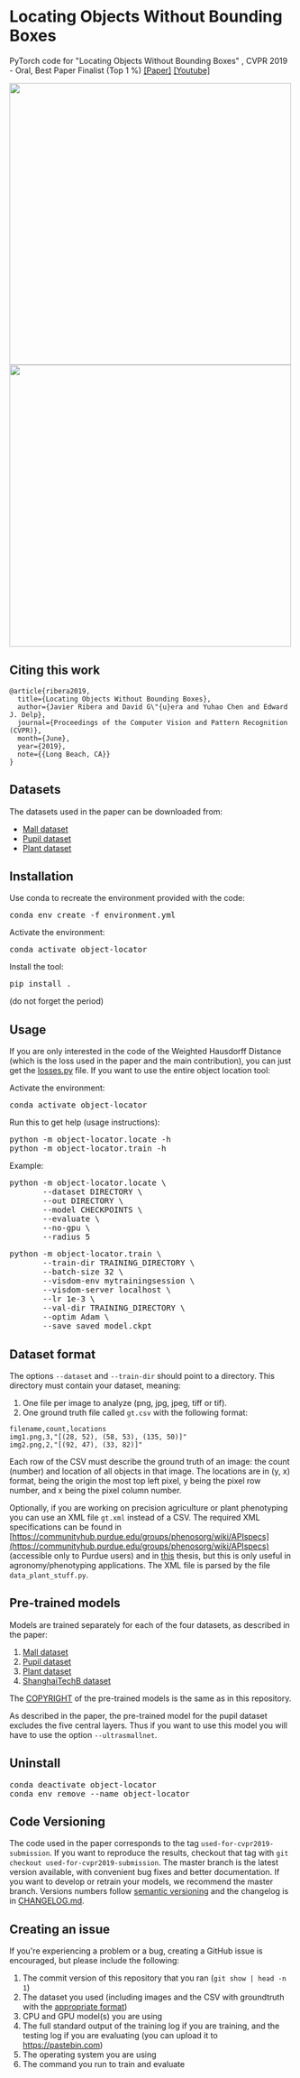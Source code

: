 # Locating Objects Without Bounding Boxes
PyTorch code for "Locating Objects Without Bounding Boxes" , CVPR 2019 - Oral, Best Paper Finalist (Top 1 %) [[Paper]](http://openaccess.thecvf.com/content_CVPR_2019/html/Ribera_Locating_Objects_Without_Bounding_Boxes_CVPR_2019_paper.html) [[Youtube]](https://youtu.be/8qkrPSjONhA?t=2620)

<img src="https://i.postimg.cc/bNcFr9Pf/collage3x3.png" width="500em"/>
<img src="https://i.postimg.cc/xC32tbYF/convergence-cropped.gif" width="500em"/>
  

## Citing this work
```
@article{ribera2019,
  title={Locating Objects Without Bounding Boxes},
  author={Javier Ribera and David G\"{u}era and Yuhao Chen and Edward J. Delp},
  journal={Proceedings of the Computer Vision and Pattern Recognition (CVPR)},
  month={June},
  year={2019},
  note={{Long Beach, CA}}
}
```

## Datasets
  The datasets used in the paper can be downloaded from:
  - [Mall dataset](http://personal.ie.cuhk.edu.hk/~ccloy/downloads_mall_dataset.html)
  - [Pupil dataset](http://www.ti.uni-tuebingen.de/Pupil-detection.1827.0.html)
  - [Plant dataset](https://engineering.purdue.edu/~sorghum/dataset-plant-centers-2016)

## Installation
Use conda to recreate the environment provided with the code:
<pre>
conda env create -f environment.yml
</pre>

Activate the environment:
<pre>
conda activate object-locator
</pre>

Install the tool:
<pre>
pip install .
</pre>
(do not forget the period)

## Usage
If you are only interested in the code of the Weighted Hausdorff Distance (which is the loss used in the paper and the main contribution), you can just get the [losses.py](object-locator/losses.py) file. If you want to use the entire object location tool:

Activate the environment:
<pre>
conda activate object-locator
</pre>

Run this to get help (usage instructions):
<pre>
python -m object-locator.locate -h
python -m object-locator.train -h
</pre>

Example:

<pre>
python -m object-locator.locate \
       --dataset DIRECTORY \
       --out DIRECTORY \
       --model CHECKPOINTS \
       --evaluate \
       --no-gpu \
       --radius 5
</pre>

<pre>
python -m object-locator.train \
       --train-dir TRAINING_DIRECTORY \
       --batch-size 32 \
       --visdom-env mytrainingsession \
       --visdom-server localhost \
       --lr 1e-3 \
       --val-dir TRAINING_DIRECTORY \
       --optim Adam \
       --save saved_model.ckpt
</pre>

## <a name="datasetformat">Dataset format</a>
The options `--dataset` and `--train-dir` should point to a directory.
This directory must contain your dataset, meaning:
1. One file per image  to analyze (png, jpg, jpeg, tiff or tif).
2. One ground truth file called `gt.csv` with the following format:
```
filename,count,locations
img1.png,3,"[(28, 52), (58, 53), (135, 50)]"
img2.png,2,"[(92, 47), (33, 82)]"
```
Each row of the CSV must describe the ground truth of an image: the count (number) and location of all objects in that image.
The locations are in (y, x) format, being the origin the most top left pixel, y being the pixel row number, and x being the pixel column number.

Optionally, if you are working on precision agriculture or plant phenotyping you can use an XML file `gt.xml` instead of a CSV.
The required XML specifications can be found in
[https://communityhub.purdue.edu/groups/phenosorg/wiki/APIspecs](https://communityhub.purdue.edu/groups/phenosorg/wiki/APIspecs)
(accessible only to Purdue users) and in [this](https://hammer.figshare.com/articles/Image-based_Plant_Phenotyping_Using_Machine_Learning/7774313) thesis, but this is only useful in agronomy/phenotyping applications.
The XML file is parsed by the file `data_plant_stuff.py`.

## Pre-trained models
Models are trained separately for each of the four datasets, as described in the paper:
1. [Mall dataset](https://lorenz.ecn.purdue.edu/~cvpr2019/pretrained_models/mall,lambdaa=1,BS=32,Adam,LR1e-4.ckpt)
2. [Pupil dataset](https://lorenz.ecn.purdue.edu/~cvpr2019/pretrained_models/pupil,lambdaa=1,BS=64,SGD,LR1e-3,p=-1,ultrasmallNet.ckpt)
3. [Plant dataset](https://lorenz.ecn.purdue.edu/~cvpr2019/pretrained_models/plants_20160613_F54,BS=32,Adam,LR1e-5,p=-1.ckpt)
4. [ShanghaiTechB dataset](https://lorenz.ecn.purdue.edu/~cvpr2019/pretrained_models/shanghai,lambdaa=1,p=-1,BS=32,Adam,LR=1e-4.ckpt)

The [COPYRIGHT](COPYRIGHT.txt) of the pre-trained models is the same as in this repository.

As described in the paper, the pre-trained model for the pupil dataset excludes the five central layers. Thus if you want to use this model you will have to use the option `--ultrasmallnet`.

## Uninstall
<pre>
conda deactivate object-locator
conda env remove --name object-locator
</pre>


## Code Versioning
The code used in the paper corresponds to the tag `used-for-cvpr2019-submission`.
If you want to reproduce the results, checkout that tag with `git checkout used-for-cvpr2019-submission`.
The master branch is the latest version available, with convenient bug fixes and better documentation.
If you want to develop or retrain your models, we recommend the master branch.
Versions numbers follow [semantic versioning](https://semver.org) and the changelog is in [CHANGELOG.md](CHANGELOG.md).


## Creating an issue
If you're experiencing a problem or a bug, creating a GitHub issue is encouraged, but please include the following:
1. The commit version of this repository that you ran (`git show | head -n 1`)
2. The dataset you used (including images and the CSV with groundtruth with the [appropriate format](#datasetformat))
3. CPU and GPU model(s) you are using
4. The full standard output of the training log if you are training, and the testing log if you are evaluating (you can upload it to https://pastebin.com)
5. The operating system you are using
6. The command you run to train and evaluate
